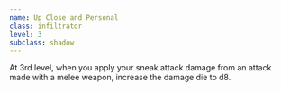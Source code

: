 ```yaml
---
name: Up Close and Personal
class: infiltrator
level: 3
subclass: shadow
---
```

At 3rd level, when you apply your sneak attack damage from an attack made with a melee weapon, increase the damage die to d8.
